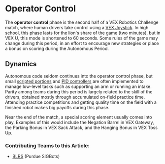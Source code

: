 # Operator Control

The **operator control** phase is the second half of a VEX Robotics Challenge match, where human drivers take control using a [VEX Joystick](../../vex-electronics/vex-electronics/vex-joystick.md). In high school, this phase lasts for the lion's share of the game (two minutes), but in VEX U, this mode is shortened to 60 seconds. Some rules of the game may change during this period, in an effort to encourage new strategies or place a bonus on scoring during the Autonomous Period.

## Dynamics

Autonomous code seldom continues into the operator control phase, but small [scripted portions](../general/finite-state-machine.md) and [PID controllers](../control-algorithms/pid-controller.md) are often implemented to manage low-level tasks such as supporting an arm or running an intake. Parity among teams during this period is largely related to the skill of the drivers, obtained mostly through accumulated on-field practice time. Attending practice competitions and getting quality time on the field with a finished robot makes big payoffs during this phase.

Near the end of the match, a special scoring element usually comes into play. Examples of this would include the Negation Barrel in VEX Gateway, the Parking Bonus in VEX Sack Attack, and the Hanging Bonus in VEX Toss Up.

### Contributing Teams to this Article:

* [BLRS](https://purduesigbots.com) (Purdue SIGBots)

